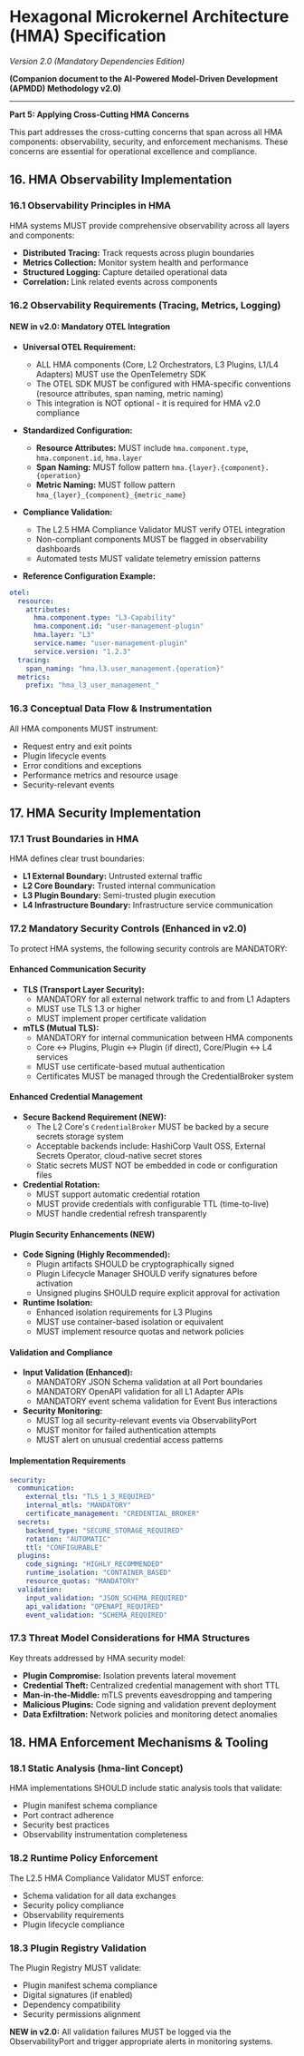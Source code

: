 # Hexagonal Microkernel Architecture (HMA) Specification

_Version 2.0 (Mandatory Dependencies Edition)_

**(Companion document to the AI-Powered Model-Driven Development (APMDD) Methodology v2.0)**

---

**Part 5: Applying Cross-Cutting HMA Concerns**

This part addresses the cross-cutting concerns that span across all HMA components: observability, security, and enforcement mechanisms. These concerns are essential for operational excellence and compliance.

## 16. HMA Observability Implementation

### 16.1 Observability Principles in HMA

HMA systems MUST provide comprehensive observability across all layers and components:
- **Distributed Tracing:** Track requests across plugin boundaries
- **Metrics Collection:** Monitor system health and performance
- **Structured Logging:** Capture detailed operational data
- **Correlation:** Link related events across components

### 16.2 Observability Requirements (Tracing, Metrics, Logging)

#### **NEW in v2.0: Mandatory OTEL Integration**

*   **Universal OTEL Requirement:**
    *   ALL HMA components (Core, L2 Orchestrators, L3 Plugins, L1/L4 Adapters) MUST use the OpenTelemetry SDK
    *   The OTEL SDK MUST be configured with HMA-specific conventions (resource attributes, span naming, metric naming)
    *   This integration is NOT optional - it is required for HMA v2.0 compliance

*   **Standardized Configuration:**
    *   **Resource Attributes:** MUST include `hma.component.type`, `hma.component.id`, `hma.layer`
    *   **Span Naming:** MUST follow pattern `hma.{layer}.{component}.{operation}`
    *   **Metric Naming:** MUST follow pattern `hma_{layer}_{component}_{metric_name}`

*   **Compliance Validation:**
    *   The L2.5 HMA Compliance Validator MUST verify OTEL integration
    *   Non-compliant components MUST be flagged in observability dashboards
    *   Automated tests MUST validate telemetry emission patterns

*   **Reference Configuration Example:**
```yaml
otel:
  resource:
    attributes:
      hma.component.type: "L3-Capability"
      hma.component.id: "user-management-plugin"
      hma.layer: "L3"
      service.name: "user-management-plugin"
      service.version: "1.2.3"
  tracing:
    span_naming: "hma.l3.user_management.{operation}"
  metrics:
    prefix: "hma_l3_user_management_"
```

### 16.3 Conceptual Data Flow & Instrumentation

All HMA components MUST instrument:
- Request entry and exit points
- Plugin lifecycle events
- Error conditions and exceptions
- Performance metrics and resource usage
- Security-relevant events

## 17. HMA Security Implementation

### 17.1 Trust Boundaries in HMA

HMA defines clear trust boundaries:
- **L1 External Boundary:** Untrusted external traffic
- **L2 Core Boundary:** Trusted internal communication
- **L3 Plugin Boundary:** Semi-trusted plugin execution
- **L4 Infrastructure Boundary:** Infrastructure service communication

### 17.2 Mandatory Security Controls (Enhanced in v2.0)

To protect HMA systems, the following security controls are MANDATORY:

#### **Enhanced Communication Security**
*   **TLS (Transport Layer Security):** 
    *   MANDATORY for all external network traffic to and from L1 Adapters
    *   MUST use TLS 1.3 or higher
    *   MUST implement proper certificate validation
*   **mTLS (Mutual TLS):** 
    *   MANDATORY for internal communication between HMA components
    *   Core ↔ Plugins, Plugin ↔ Plugin (if direct), Core/Plugin ↔ L4 services
    *   MUST use certificate-based mutual authentication
    *   Certificates MUST be managed through the CredentialBroker system

#### **Enhanced Credential Management**
*   **Secure Backend Requirement (NEW):**
    *   The L2 Core's `CredentialBroker` MUST be backed by a secure secrets storage system
    *   Acceptable backends include: HashiCorp Vault OSS, External Secrets Operator, cloud-native secret stores
    *   Static secrets MUST NOT be embedded in code or configuration files
*   **Credential Rotation:**
    *   MUST support automatic credential rotation
    *   MUST provide credentials with configurable TTL (time-to-live)
    *   MUST handle credential refresh transparently

#### **Plugin Security Enhancements (NEW)**
*   **Code Signing (Highly Recommended):**
    *   Plugin artifacts SHOULD be cryptographically signed
    *   Plugin Lifecycle Manager SHOULD verify signatures before activation
    *   Unsigned plugins SHOULD require explicit approval for activation
*   **Runtime Isolation:**
    *   Enhanced isolation requirements for L3 Plugins
    *   MUST use container-based isolation or equivalent
    *   MUST implement resource quotas and network policies

#### **Validation and Compliance**
*   **Input Validation (Enhanced):**
    *   MANDATORY JSON Schema validation at all Port boundaries
    *   MANDATORY OpenAPI validation for all L1 Adapter APIs
    *   MANDATORY event schema validation for Event Bus interactions
*   **Security Monitoring:**
    *   MUST log all security-relevant events via ObservabilityPort
    *   MUST monitor for failed authentication attempts
    *   MUST alert on unusual credential access patterns

#### **Implementation Requirements**
```yaml
security:
  communication:
    external_tls: "TLS_1_3_REQUIRED"
    internal_mtls: "MANDATORY"
    certificate_management: "CREDENTIAL_BROKER"
  secrets:
    backend_type: "SECURE_STORAGE_REQUIRED"
    rotation: "AUTOMATIC"
    ttl: "CONFIGURABLE"
  plugins:
    code_signing: "HIGHLY_RECOMMENDED"
    runtime_isolation: "CONTAINER_BASED"
    resource_quotas: "MANDATORY"
  validation:
    input_validation: "JSON_SCHEMA_REQUIRED"
    api_validation: "OPENAPI_REQUIRED"
    event_validation: "SCHEMA_REQUIRED"
```

### 17.3 Threat Model Considerations for HMA Structures

Key threats addressed by HMA security model:
- **Plugin Compromise:** Isolation prevents lateral movement
- **Credential Theft:** Centralized credential management with short TTL
- **Man-in-the-Middle:** mTLS prevents eavesdropping and tampering
- **Malicious Plugins:** Code signing and validation prevent deployment
- **Data Exfiltration:** Network policies and monitoring detect anomalies

## 18. HMA Enforcement Mechanisms & Tooling

### 18.1 Static Analysis (hma-lint Concept)

HMA implementations SHOULD include static analysis tools that validate:
- Plugin manifest schema compliance
- Port contract adherence
- Security best practices
- Observability instrumentation completeness

### 18.2 Runtime Policy Enforcement

The L2.5 HMA Compliance Validator MUST enforce:
- Schema validation for all data exchanges
- Security policy compliance
- Observability requirements
- Plugin lifecycle compliance

### 18.3 Plugin Registry Validation

The Plugin Registry MUST validate:
- Plugin manifest schema compliance
- Digital signatures (if enabled)
- Dependency compatibility
- Security permissions alignment

**NEW in v2.0:** All validation failures MUST be logged via the ObservabilityPort and trigger appropriate alerts in monitoring systems. 